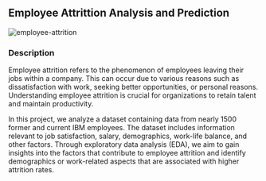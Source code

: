 ## Employee Attrittion Analysis and Prediction

![employee-attrition](https://github.com/mbithesss/Prediction-of-Employee-Attrition/assets/60656360/9e65616b-0e9f-4948-8db3-bb7d550456a3)

### Description

Employee attrition refers to the phenomenon of employees leaving their jobs within a company. This can occur due to various reasons such as dissatisfaction with work, seeking better opportunities, or personal reasons. Understanding employee attrition is crucial for organizations to retain talent and maintain productivity.

In this project, we analyze a dataset containing data from nearly 1500 former and current IBM employees. The dataset includes information relevant to job satisfaction, salary, demographics, work-life balance, and other factors. Through exploratory data analysis (EDA), we aim to gain insights into the factors that contribute to employee attrition and identify demographics or work-related aspects that are associated with higher attrition rates.
